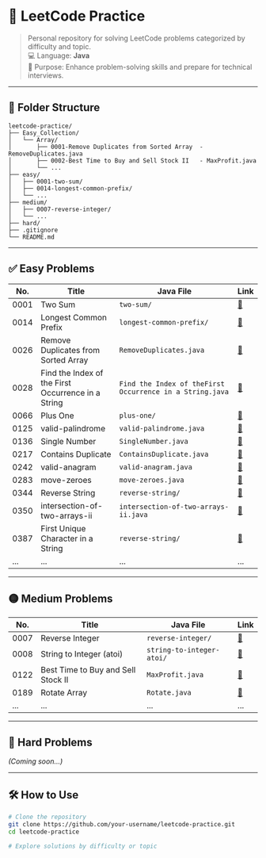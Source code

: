 
# 📘 LeetCode Practice

> Personal repository for solving LeetCode problems categorized by difficulty and topic.  
> 💻 Language: **Java**  
> 🧠 Purpose: Enhance problem-solving skills and prepare for technical interviews.

---

## 📁 Folder Structure

```
leetcode-practice/
├── Easy_Collection/
│   └── Array/
│       ├── 0001-Remove Duplicates from Sorted Array  - RemoveDuplicates.java
│       ├── 0002-Best Time to Buy and Sell Stock II   - MaxProfit.java
│       └── ...
├── easy/
│   ├── 0001-two-sum/
│   ├── 0014-longest-common-prefix/
│   └── ...
├── medium/
│   ├── 0007-reverse-integer/
│   └── ...
├── hard/
├── .gitignore
└── README.md
```

---

## ✅ Easy Problems

| No.  |              Title                                   | Java File                                                | Link                                                                                   |
|------|------------------------------------------------------|----------------------------------------------------------|----------------------------------------------------------------------------------------|
| 0001 | Two Sum                                              | `two-sum/`                                               | [🔗](https://leetcode.com/problems/two-sum/)                                           |
| 0014 | Longest Common Prefix                                | `longest-common-prefix/`                                 | [🔗](https://leetcode.com/problems/longest-common-prefix/)                             |
| 0026 | Remove Duplicates from Sorted Array                  | `RemoveDuplicates.java`                                  | [🔗](https://leetcode.com/problems/remove-duplicates-from-sorted-array/)               |
| 0028 | Find the Index of the First Occurrence  in a String  | `Find the Index of theFirst Occurrence in a String.java` | [🔗](https://leetcode.com/problems/find-the-index-of-the-first-occurrence-in-a-string) |
| 0066 | Plus One                                             | `plus-one/`                                              | [🔗](https://leetcode.com/problems/plus-one/)                                          |
| 0125 | valid-palindrome                                     | `valid-palindrome.java`                                  | [🔗](https://leetcode.com/problems/valid-palindrome/)                                  |
| 0136 | Single Number                                        | `SingleNumber.java`                                      | [🔗](https://leetcode.com/problems/single-number/)                                     |
| 0217 | Contains Duplicate                                   | `ContainsDuplicate.java`                                 | [🔗](https://leetcode.com/problems/contains-duplicate/)                                |
| 0242 | valid-anagram                                        | `valid-anagram.java`                                     | [🔗](https://leetcode.com/problems/valid-anagram/)                                     |
| 0283 | move-zeroes                                          | `move-zeroes.java`                                       | [🔗](https://leetcode.com/problems/move-zeroes/)                                       |
| 0344 | Reverse String                                       | `reverse-string/`                                        | [🔗](https://leetcode.com/problems/reverse-string/)                                    |
| 0350 | intersection-of-two-arrays-ii                        | `intersection-of-two-arrays-ii.java`                     | [🔗](https://leetcode.com/problems/intersection-of-two-arrays-ii/)                     |
| 0387 | First Unique Character in a String                   | `reverse-string/`                                        | [🔗](https://leetcode.com/problems/first-unique-character-in-a-string/)                |
| ...  | ...                                                  | ...                                                      | ...                                                                                    |

---

## 🟡 Medium Problems

| No.  |              Title                                   | Java File                                                | Link                                                                                   |
|------|------------------------------------------------------|----------------------------------------------------------|----------------------------------------------------------------------------------------|
| 0007 | Reverse Integer                                      | `reverse-integer/`                                       | [🔗](https://leetcode.com/problems/reverse-integer/)                                  |
| 0008 | String to Integer (atoi)                             | `string-to-integer-atoi/`                                | [🔗](https://leetcode.com/problems/string-to-integer-atoi/)                           |
| 0122 | Best Time to Buy and Sell Stock II                   | `MaxProfit.java`                                         | [🔗](https://leetcode.com/problems/best-time-to-buy-and-sell-stock-ii/)               |
| 0189 | Rotate Array                                         | `Rotate.java`                                            | [🔗](https://leetcode.com/problems/rotate-array/)                                     |
| ...  | ...                                                  | ...                                                      | ...                                                                                    |

---

## 🔴 Hard Problems

_(Coming soon...)_

---

## 🛠️ How to Use

```bash
# Clone the repository
git clone https://github.com/your-username/leetcode-practice.git
cd leetcode-practice

# Explore solutions by difficulty or topic

